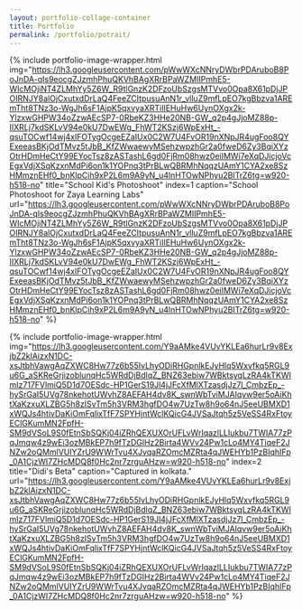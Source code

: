 ```yaml
---
layout: portfolio-collage-container
title: Portfolio
permalink: /portfolio/potrait/
---
```


{% include portfolio-image-wrapper.html 
		img="https://lh3.googleusercontent.com/pWwWXcNNryDWbrPDAruboB8PoJnDA-qIs9eocgZJzmhPhuQKVhBAgXRrBPaWZMIIPmhE5-WIcMOjiNT4ZLMhYy5Z6W_R9tlGnzK2DFzoUbSzgsMTVvo0Opa8X61pDjJPOIRNJY8alOjCxutxdDrLaQ4FeeZCItpusuAnN1r_vlluZ9mfLpEO7kgBbzva1AREmTht8TNz3o-WgJh6sF1AjpK5qxvyaXRTiIlEHuHw6UynOXgx2k-YlzxwGHPW34oZzwAEcSP7-0RbeKZ3HHe20NB-GW_q2p4gJjoMZ88p-IIXRLj7kdSKLvV94e0kU7DwEWg_FhWT2KSzj6WpExHt_-qsuTOCwf14wj4xlFOTygOcgeEZaIUx0C2W7U4FvOR19nXNpJR4ugFoo8QYExeeasBKjOdTMvz5tJbB_KfZWwaewyMSehzwpzhGr2a0fweD6Zy3BqiXYzOtrHDmHeCtY99EYocTsz8zASTashL6gd0FjRm08hwz0eiIMWi7eXqDJicjoVcEgxVdjXSqKzxnMdPi6on1k1YOPnq3tPrBLwQBRMhNqqzUAmY1CYA2xe8SzHMmznEHf0_bnKlpCih9xP2L6m9A9yN_u4lnHTOwNPhyu2BITrZ6tg=w920-h518-no"
            title="School Kid's Photoshoot"
            index=1
            caption="School Photoshoot for Zaya Learning Labs"
            url="https://lh3.googleusercontent.com/pWwWXcNNryDWbrPDAruboB8PoJnDA-qIs9eocgZJzmhPhuQKVhBAgXRrBPaWZMIIPmhE5-WIcMOjiNT4ZLMhYy5Z6W_R9tlGnzK2DFzoUbSzgsMTVvo0Opa8X61pDjJPOIRNJY8alOjCxutxdDrLaQ4FeeZCItpusuAnN1r_vlluZ9mfLpEO7kgBbzva1AREmTht8TNz3o-WgJh6sF1AjpK5qxvyaXRTiIlEHuHw6UynOXgx2k-YlzxwGHPW34oZzwAEcSP7-0RbeKZ3HHe20NB-GW_q2p4gJjoMZ88p-IIXRLj7kdSKLvV94e0kU7DwEWg_FhWT2KSzj6WpExHt_-qsuTOCwf14wj4xlFOTygOcgeEZaIUx0C2W7U4FvOR19nXNpJR4ugFoo8QYExeeasBKjOdTMvz5tJbB_KfZWwaewyMSehzwpzhGr2a0fweD6Zy3BqiXYzOtrHDmHeCtY99EYocTsz8zASTashL6gd0FjRm08hwz0eiIMWi7eXqDJicjoVcEgxVdjXSqKzxnMdPi6on1k1YOPnq3tPrBLwQBRMhNqqzUAmY1CYA2xe8SzHMmznEHf0_bnKlpCih9xP2L6m9A9yN_u4lnHTOwNPhyu2BITrZ6tg=w920-h518-no" %}

{% include portfolio-image-wrapper.html 
            img="https://lh3.googleusercontent.com/Y9aAMke4VUvYKLEa6hurLr9v8ExjbZ2klAizxN1DC-xsJtbhVawgAqZXWC8Hw77z6b55IvLhyODiRHGpnlkEJyHlq5Wxvfkq5RGL9u6G_aSKReGrjizoblunqHc5WRdDjBdlqZ_BNZ63ebiw7WBktsyqLzRA4kTKWImIz717FVlmiQ5D1d7OESdc-HP1GerS19Jl4jJFcXfMlXTzasdjJz7l_CmbzEp_-hySrGaI5UVg78nkehotUWvhZ8AEFAH4dv8K_swnWbTviMJAIqvw9er5oAiKhtXaKzxuXLZBG5h8zISvTm5h3VRM3hgfDO4w7UzTw8h9o64nJ5eeUBMXD1xWQJs4htivDaKiOmFqlixTfF7SPYHjntWclKQicG4JVSaJtqh5z5VeSS4RxFtoyEClGKumMN2FpfH-SM9dVSoL9S0fEtnSbSQKj04iZRhQEXUXOrUFLvWrIqazlLLIukbu7TWIA77zPqJmqw4z9wEi3ozMBkEP7h9fTzDGlHz2Birta4WVv24Pw1cLo4MY4TiqeF2JNZw2oQMmlVUIYZrU9WWrTvu4XJvqaRZOmcMZRta4qJWEHYb1PzBIqhIFp_0A1CjzWI7ZHcMDQ8f0Hc2nr7zrguAHzw=w920-h518-no"
            index=2
            title="Didi's Beta"
            caption="Captured in kolkata."
            url="https://lh3.googleusercontent.com/Y9aAMke4VUvYKLEa6hurLr9v8ExjbZ2klAizxN1DC-xsJtbhVawgAqZXWC8Hw77z6b55IvLhyODiRHGpnlkEJyHlq5Wxvfkq5RGL9u6G_aSKReGrjizoblunqHc5WRdDjBdlqZ_BNZ63ebiw7WBktsyqLzRA4kTKWImIz717FVlmiQ5D1d7OESdc-HP1GerS19Jl4jJFcXfMlXTzasdjJz7l_CmbzEp_-hySrGaI5UVg78nkehotUWvhZ8AEFAH4dv8K_swnWbTviMJAIqvw9er5oAiKhtXaKzxuXLZBG5h8zISvTm5h3VRM3hgfDO4w7UzTw8h9o64nJ5eeUBMXD1xWQJs4htivDaKiOmFqlixTfF7SPYHjntWclKQicG4JVSaJtqh5z5VeSS4RxFtoyEClGKumMN2FpfH-SM9dVSoL9S0fEtnSbSQKj04iZRhQEXUXOrUFLvWrIqazlLLIukbu7TWIA77zPqJmqw4z9wEi3ozMBkEP7h9fTzDGlHz2Birta4WVv24Pw1cLo4MY4TiqeF2JNZw2oQMmlVUIYZrU9WWrTvu4XJvqaRZOmcMZRta4qJWEHYb1PzBIqhIFp_0A1CjzWI7ZHcMDQ8f0Hc2nr7zrguAHzw=w920-h518-no" %}

